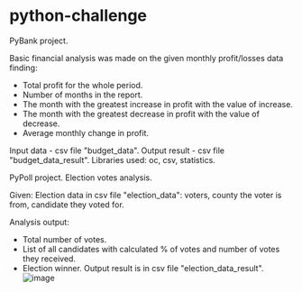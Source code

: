 # python-challenge

PyBank project.

Basic financial analysis was made on the given monthly profit/losses data finding:
- Total profit for the whole period.
- Number of months in the report.
- The month with the greatest increase in profit with the value of increase.
- The month with the greatest decrease in profit with the value of decrease.
- Average monthly change in profit.

Input data - csv file "budget_data".
Output result - csv file "budget_data_result".
Libraries used: oc, csv, statistics.



PyPoll project.
Election votes analysis.

Given:
Election data in csv file "election_data":
voters, county the voter is from, candidate they voted for.

Analysis output:
- Total number of votes.
- List of all candidates with calculated % of votes and number of votes they received.
- Election winner.
Output result is in csv file "election_data_result".
![image](https://github.com/user-attachments/assets/4b020a67-a504-4837-a8f9-49ef1e9a0e7d)

